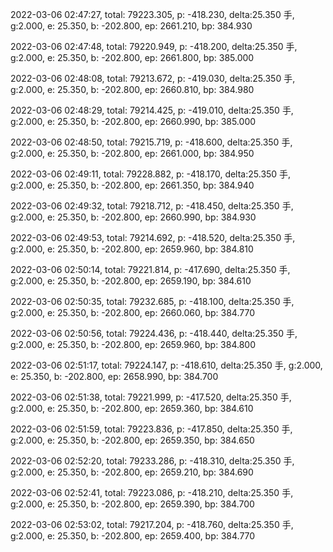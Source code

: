 2022-03-06 02:47:27, total: 79223.305, p: -418.230, delta:25.350 手, g:2.000, e: 25.350, b: -202.800, ep: 2661.210, bp: 384.930

2022-03-06 02:47:48, total: 79220.949, p: -418.200, delta:25.350 手, g:2.000, e: 25.350, b: -202.800, ep: 2661.800, bp: 385.000

2022-03-06 02:48:08, total: 79213.672, p: -419.030, delta:25.350 手, g:2.000, e: 25.350, b: -202.800, ep: 2660.810, bp: 384.980

2022-03-06 02:48:29, total: 79214.425, p: -419.010, delta:25.350 手, g:2.000, e: 25.350, b: -202.800, ep: 2660.990, bp: 385.000

2022-03-06 02:48:50, total: 79215.719, p: -418.600, delta:25.350 手, g:2.000, e: 25.350, b: -202.800, ep: 2661.000, bp: 384.950

2022-03-06 02:49:11, total: 79228.882, p: -418.170, delta:25.350 手, g:2.000, e: 25.350, b: -202.800, ep: 2661.350, bp: 384.940

2022-03-06 02:49:32, total: 79218.712, p: -418.450, delta:25.350 手, g:2.000, e: 25.350, b: -202.800, ep: 2660.990, bp: 384.930

2022-03-06 02:49:53, total: 79214.692, p: -418.520, delta:25.350 手, g:2.000, e: 25.350, b: -202.800, ep: 2659.960, bp: 384.810

2022-03-06 02:50:14, total: 79221.814, p: -417.690, delta:25.350 手, g:2.000, e: 25.350, b: -202.800, ep: 2659.190, bp: 384.610

2022-03-06 02:50:35, total: 79232.685, p: -418.100, delta:25.350 手, g:2.000, e: 25.350, b: -202.800, ep: 2660.060, bp: 384.770

2022-03-06 02:50:56, total: 79224.436, p: -418.440, delta:25.350 手, g:2.000, e: 25.350, b: -202.800, ep: 2659.960, bp: 384.800

2022-03-06 02:51:17, total: 79224.147, p: -418.610, delta:25.350 手, g:2.000, e: 25.350, b: -202.800, ep: 2658.990, bp: 384.700

2022-03-06 02:51:38, total: 79221.999, p: -417.520, delta:25.350 手, g:2.000, e: 25.350, b: -202.800, ep: 2659.360, bp: 384.610

2022-03-06 02:51:59, total: 79223.836, p: -417.850, delta:25.350 手, g:2.000, e: 25.350, b: -202.800, ep: 2659.350, bp: 384.650

2022-03-06 02:52:20, total: 79233.286, p: -418.310, delta:25.350 手, g:2.000, e: 25.350, b: -202.800, ep: 2659.210, bp: 384.690

2022-03-06 02:52:41, total: 79223.086, p: -418.210, delta:25.350 手, g:2.000, e: 25.350, b: -202.800, ep: 2659.390, bp: 384.700

2022-03-06 02:53:02, total: 79217.204, p: -418.760, delta:25.350 手, g:2.000, e: 25.350, b: -202.800, ep: 2659.400, bp: 384.770